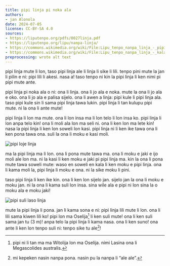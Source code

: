 ```yaml
---
title: pipi linja pi noka ala
authors:
- jan Alonola
date: 2024-07-05
license: CC-BY-SA 4.0
sources:
- https://liputenpo.org/pdfs/0027linja.pdf
- https://liputenpo.org/lipu/nanpa-linja/
- https://commons.wikimedia.org/wiki/File:Lipu_tenpo_nanpa_linja_-_pipi_linja.png
- https://commons.wikimedia.org/wiki/File:Lipu_tenpo_nanpa_linja_-_kala_linja.png
preprocessing: wrote alt text
---
```


pipi linja mute li lon, taso pipi linja ale li linja li sike li lili. tenpo pini mute la jan li pilin e ni: pipi lili li akesi. nasa a! taso tenpo ni kin la pipi linja li ken nimi pi pipi mute ante.

pipi linja pi noka ala o ni: ona li linja. ona li jo ala e noka. mute la ona li jo ala e oko. ona li jo ala e palisa sijelo. ona li awen a linja: pipi kule li pipi linja ala. taso pipi kule sin li sama pipi linja tawa lukin. pipi linja li tan kulupu pipi mute. ni la ona li ante mute!

pipi linja li lon ma mute. ona li lon insa ma li lon telo li lon insa ko. pipi linja li lon anpa telo kin! ona li moli ala lon ma seli ni. ona li ken lon ma lete kin! nasa la pipi linja li ken lon soweli lon kasi. pipi linja ni li ken ike tawa ona li ken pona tawa ona. suli la ona li moku e kasi moli.

![pipi loje linja](https://upload.wikimedia.org/wikipedia/commons/7/70/Lipu_tenpo_nanpa_linja_-_pipi_linja.png)

ma la pipi linja ma li lon. ona li pona mute tawa ma. ona li moku e jaki e ijo moli ale lon ma. ni la kasi li ken moku e jaki pi pipi linja ma. kin la ona li pona mute tawa soweli mute: waso en soweli en kala li ken moku e pipi linja. ona li kama moli la, pipi linja li moku e ona. ni la sike moku li pini.

taso pipi linja li ken ike kin. ona li ken lon sijelo jan. sijelo jan la ona li moku e moku jan. ni la ona li kama suli lon insa. sina wile ala e pipi ni lon sina la o moku ala e moku jaki!

![pipi suli laso linja](https://upload.wikimedia.org/wikipedia/commons/b/b5/Lipu_tenpo_nanpa_linja_-_kala_linja.png)

mute la pipi linja li pona. jan li kama sona e ni: pipi linja lili mute li lon. ona li lili sama kiwen lili ko! pipi lon ma Oselija[^1] li ken suli mute! ona li ken suli sama jan tu (3 m)! anpa telo la pipi linja li kama nasa. ona li ken suno! ona ante li ken lon tenpo suli ni: tenpo sike tu ale[^2]!

[^1]: pipi ni li tan ma ma Witolija lon ma Oselija. nimi Lasina ona li Megascolides australis.
[^2]: mi kepeken nasin nanpa pona. nasin pu la nanpa li “ale ale”.